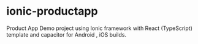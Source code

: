 # ionic-productapp
Product App Demo project using Ionic framework with React (TypeScript) template and capacitor for Android , iOS builds.
